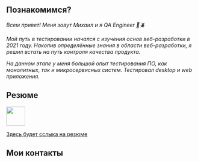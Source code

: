 ## Познакомимся?

_Всем привет! Меня зовут Михаил и я QA Engineer 🔎🪲_ 

_Мой путь в тестировании начался с изучения основ веб-разработки в 2021 году. Накопив определённые знания в области веб-разработки, я решил встать на путь контроля качества продукта._

_На данном этапе у меня большой опыт тестирования ПО, как монолитных, так и микросервисных систем. Тестировал desktop и web приложения._


## Резюме
<p align="left">
  
<img src="" alt="" width="50" height="50" />  
  
[Здесь будет сслыка на резюме](https://hh.ru/resume/06b4071eff0cb1b1db0039ed1f6171354d6332)
</p>



## Мои контакты

[](https://t.me/Mitrofanov_MA)
